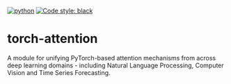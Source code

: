[![python](https://img.shields.io/badge/Python-3.11-3776AB.svg?style=flat&logo=python&logoColor=white)](https://www.python.org)
[![Code style: black](https://img.shields.io/badge/code%20style-black-000000.svg)](https://github.com/psf/black)

# torch-attention

A module for unifying PyTorch-based attention mechanisms from across deep learning domains - including Natural Language Processing, Computer Vision and Time Series Forecasting. 

